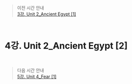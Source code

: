> 이전 시간 안내  
> [3강. Unit 2_Ancient Egypt [1]](./03_Unit02_Ancient_Egypt1.md)  

<br>

# 4강. Unit 2_Ancient Egypt [2]  

<br>

> 다음 시간 안내  
> [5강. Unit 4_Fear [1]](./05_Unit04_Fear1.md)  